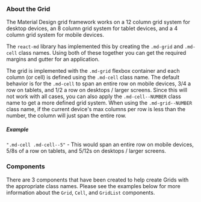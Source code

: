 ### About the Grid

The Material Design grid framework works on a 12 column grid system for desktop
devices, an 8 column grid system for tablet devices, and a 4 column grid system
for mobile devices.

The `react-md` library has implemented this by creating the `.md-grid` and
`.md-cell` class names. Using both of these together you can get the required
margins and gutter for an application.

The grid is implemented with the `.md-grid` flexbox container and each column
(or cell) is defined using the `.md-cell` class name. The default behavior is
for the `.md-cell` to span an entire row on mobile devices, 3/4 a row on
tablets, and 1/2 a row on desktops / larger screens. Since this will not work
with all cases, you can also apply the `.md-cell--NUMBER` class name to get a
more defined grid system. When using the `.md-grid--NUMBER` class name, if the
current device's max columns per row is less than the number, the column will
just span the entire row.

##### Example

`".md-cell .md-cell--5"` - This would span an entire row on mobile devices, 5/8s
of a row on tablets, and 5/12s on desktops / larger screens.

### Components

There are 3 components that have been created to help create Grids with the
appropriate class names. Please see the examples below for more information
about the `Grid`, `Cell`, and `GridList` components.
